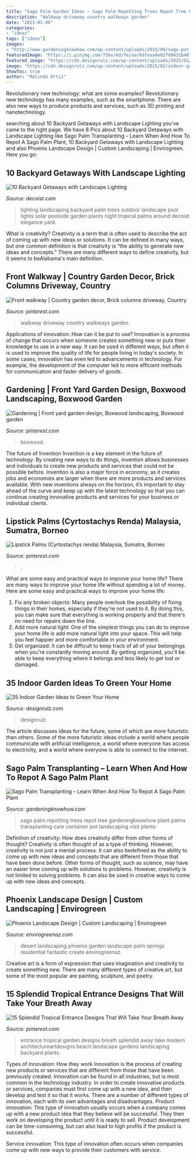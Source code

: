 ```yaml
---
title: "Sago Palm Garden Ideas ~ Sago Palm Repotting Trees Repot Tree Gardeningknowhow Plant Palms Transplanting Care Container Pot Landscaping Visit Plants"
description: "Walkway driveway country walkways garden"
date: "2023-01-06"
categories:
- "ideas"
tags: ["ideas"]
images:
- "http://www.gardeningknowhow.com/wp-content/uploads/2015/09/sago-pot.jpg"
featuredImage: "https://i.pinimg.com/736x/6d/fe/aa/6dfeaa4e02fd9432b407aa9178da174c.jpg"
featured_image: "https://cdn.designrulz.com/wp-content/uploads/2015/02/indoor-garden-designrulz-6.jpg"
image: "https://cdn.designrulz.com/wp-content/uploads/2015/02/indoor-garden-designrulz-6.jpg"
ShowToc: true
author: "Malinda Ortiz"
---
```



Revolutionary new technology: what are some examples?
Revolutionary new technology has many examples, such as the smartphone. There are also new ways to produce products and services, such as 3D printing and nanotechnology.

	

		
searching about 10 Backyard Getaways with Landscape Lighting you've came to the right page. We have 8 Pics about 10 Backyard Getaways with Landscape Lighting like Sago Palm Transplanting – Learn When And How To Repot A Sago Palm Plant, 10 Backyard Getaways with Landscape Lighting and also Phoenix Landscape Design | Custom Landscaping | Envirogreen. Here you go:
		
    
## 10 Backyard Getaways With Landscape Lighting

<img loading=lazy src="http://cdn.decoist.com/wp-content/uploads/2015/05/Landscaping-lighting-on-poolside-palm-trees.jpg" onerror="this.onerror=null;this.src='https://tse1.mm.bing.net/th?id=OIP.DS_npU5nEoiZzU8u8HyCewHaE7&amp;pid=15.1';" alt="10 Backyard Getaways with Landscape Lighting">

_Source: decoist.com_

>lighting landscaping backyard palm trees outdoor landscape pool lights solar poolside garden plants night tropical palms around decoist elegance yard. 

	

What is creativity?
Creativity is a term that is often used to describe the act of coming up with new ideas or solutions. It can be defined in many ways, but one common definition is that creativity is “the ability to generate new ideas and concepts.” There are many different ways to define creativity, but it seems to beAlabama's main definition.

    
## Front Walkway | Country Garden Decor, Brick Columns Driveway, Country

<img loading=lazy src="https://i.pinimg.com/736x/39/e9/49/39e949cd58cc4d93453e067771cf2cf8--front-walkway-walkways.jpg" onerror="this.onerror=null;this.src='https://tse1.mm.bing.net/th?id=OIP.ANWIgNsB-rt72ms4O_UNPAHaJ3&amp;pid=15.1';" alt="Front walkway | Country garden decor, Brick columns driveway, Country">

_Source: pinterest.com_

>walkway driveway country walkways garden. 

	

Applications of innovation: How can it be put to use?
Innovation is a process of change that occurs when someone creates something new or puts their knowledge to use in a new way. It can be used in different ways, but often it is used to improve the quality of life for people living in today's society. In some cases, innovation has even led to advancements in technology. For example, the development of the computer led to more efficient methods for communication and faster delivery of goods.

    
## Gardening | Front Yard Garden Design, Boxwood Landscaping, Boxwood Garden

<img loading=lazy src="https://i.pinimg.com/736x/2d/01/80/2d0180408586337adc0422cb8c92f520.jpg" onerror="this.onerror=null;this.src='https://tse3.mm.bing.net/th?id=OIP.YPdBHYE9PBbuykv1HVdaEwHaLG&amp;pid=15.1';" alt="Gardening | Front yard garden design, Boxwood landscaping, Boxwood garden">

_Source: pinterest.com_

>boxwood. 

	

The future of Invention
Invention is a key element in the future of technology. By creating new ways to do things, invention allows businesses and individuals to create new products and services that could not be possible before. Invention is also a major force in economy, as it creates jobs and economies are larger when there are more products and services available. With new inventions always on the horizon, it’s important to stay ahead of the curve and keep up with the latest technology so that you can continue creating innovative products and services for your business or individual clients.

    
## Lipstick Palms (Cyrtostachys Renda) Malaysia, Sumatra, Borneo

<img loading=lazy src="https://i.pinimg.com/736x/7e/ac/14/7eac14cf044183fdbf66956de85f1b3a.jpg" onerror="this.onerror=null;this.src='https://tse2.mm.bing.net/th?id=OIP.a52X0cr5YK06fi-cJ-QdowHaJ3&amp;pid=15.1';" alt="Lipstick Palms (Cyrtostachys renda) Malaysia, Sumatra, Borneo">

_Source: pinterest.com_

>. 

	

What are some easy and practical ways to improve your home life?
There are many ways to improve your home life without spending a lot of money. Here are some easy and practical ways to improve your home life: 
1. Fix any broken objects: Many people overlook the possibility of fixing things in their homes, especially if they're not used to it. By doing this, you can make sure that everything is working properly and that there's no need for repairs down the line. 
2. Add more natural light: One of the simplest things you can do to improve your home life is add more natural light into your space. This will help you feel happier and more comfortable in your environment. 
3. Get organized: It can be difficult to keep track of all of your belongings when you're constantly moving around. By getting organized, you'll be able to keep everything where it belongs and less likely to get lost or damaged.

    
## 35 Indoor Garden Ideas To Green Your Home

<img loading=lazy src="https://cdn.designrulz.com/wp-content/uploads/2015/02/indoor-garden-designrulz-6.jpg" onerror="this.onerror=null;this.src='https://tse2.mm.bing.net/th?id=OIP.R6eTEAHDbTg7dmvFPmTMqgHaFj&amp;pid=15.1';" alt="35 Indoor Garden Ideas to Green Your Home">

_Source: designrulz.com_

>designrulz. 

	

The article discusses ideas for the future, some of which are more futuristic than others. Some of the more futuristic ideas include a world where people communicate with artificial intelligence, a world where everyone has access to electricity, and a world where everyone is able to connect to the internet.

    
## Sago Palm Transplanting – Learn When And How To Repot A Sago Palm Plant

<img loading=lazy src="http://www.gardeningknowhow.com/wp-content/uploads/2015/09/sago-pot.jpg" onerror="this.onerror=null;this.src='https://tse4.mm.bing.net/th?id=OIP.vqX1XIAuzyfGbf3cU9VmEQHaJ4&amp;pid=15.1';" alt="Sago Palm Transplanting – Learn When And How To Repot A Sago Palm Plant">

_Source: gardeningknowhow.com_

>sago palm repotting trees repot tree gardeningknowhow plant palms transplanting care container pot landscaping visit plants. 

	

Definition of creativity: How does creativity differ from other forms of thought?
Creativity is often thought of as a type of thinking. However, creativity is not just a mental process. It can also bedefined as the ability to come up with new ideas and concepts that are different from those that have been done before. Other forms of thought, such as science, may have an easier time coming up with solutions to problems. However, creativity is not limited to solving problems. It can also be used in creative ways to come up with new ideas and concepts.

    
## Phoenix Landscape Design | Custom Landscaping | Envirogreen

<img loading=lazy src="https://envirogreenaz.com/wp-content/uploads/2015/09/desert-landscaping-design-phoenix.jpg" onerror="this.onerror=null;this.src='https://tse3.mm.bing.net/th?id=OIP.Ryl5tKZ4ixtViIoEOLlEUgHaE8&amp;pid=15.1';" alt="Phoenix Landscape Design | Custom Landscaping | Envirogreen">

_Source: envirogreenaz.com_

>desert landscaping phoenix garden landscape palm springs residential fantastic create envirogreenaz. 

	

Creative art is a form of expression that uses imagination and creativity to create something new. There are many different types of creative art, but some of the most popular are painting, sculpture, and poetry.

    
## 15 Splendid Tropical Entrance Designs That Will Take Your Breath Away

<img loading=lazy src="https://i.pinimg.com/736x/6d/fe/aa/6dfeaa4e02fd9432b407aa9178da174c.jpg" onerror="this.onerror=null;this.src='https://tse2.mm.bing.net/th?id=OIP.gOdjSZG1kC0Fwptk1l7a0AHaLH&amp;pid=15.1';" alt="15 Splendid Tropical Entrance Designs That Will Take Your Breath Away">

_Source: pinterest.com_

>entrance tropical garden designs breath splendid away take modern architectureartdesigns beach landscape gardens landscaping backyard plants. 

	

Types of innovation: How they work
Innovation is the process of creating new products or services that are different from those that have been previously created. Innovation can be found in all industries, but is most common in the technology industry. In order to create innovative products or services, companies must first come up with a new idea, and then develop and test it so that it works. There are a number of different types of innovation, each with its own advantages and disadvantages. 
Product innovation: This type of innovation usually occurs when a company comes up with a new product idea that they believe will be successful. They then work on developing the product until it is ready to sell. Product development can be time-consuming, but can also lead to high profits if the product is successful. 

Service innovation: This type of innovation often occurs when companies come up with new ways to provide their customers with service.

